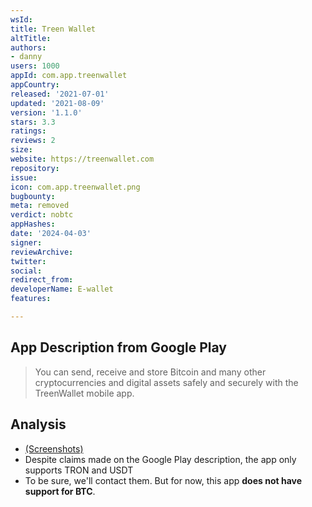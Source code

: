 ```yaml
---
wsId: 
title: Treen Wallet
altTitle: 
authors:
- danny
users: 1000
appId: com.app.treenwallet
appCountry: 
released: '2021-07-01'
updated: '2021-08-09'
version: '1.1.0'
stars: 3.3
ratings: 
reviews: 2
size: 
website: https://treenwallet.com
repository: 
issue: 
icon: com.app.treenwallet.png
bugbounty: 
meta: removed
verdict: nobtc
appHashes: 
date: '2024-04-03'
signer: 
reviewArchive: 
twitter: 
social: 
redirect_from: 
developerName: E-wallet
features: 

---
```


## App Description from Google Play 

> You can send, receive and store Bitcoin and many other cryptocurrencies and digital assets safely and securely with the TreenWallet mobile app.

## Analysis 

- [(Screenshots)](https://twitter.com/BitcoinWalletz/status/1656505018244288512)
- Despite claims made on the Google Play description, the app only supports TRON and USDT
- To be sure, we'll contact them. But for now, this app **does not have support for BTC**.
